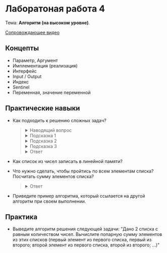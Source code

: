 # Лаборатоная работа 4

Тема: **Алгоритм (на высоком уровне)**.

[Сопровождающее видео](https://www.youtube.com/watch?v=C6plSGSYuyc&list=PL4sUOB8DjVlWUcSaCu0xPcK7rYeRwGpl7&index=4)

## Концепты

- Параметр, Аргумент
- Имплементация (реализация)
- Интерфейс
- Input / Output
- Индекс
- Sentinel
- Переменная, значение переменной

## Практические навыки

- Как подходить к решению сложных задач?
  > <details>
  > <summary>Наводящий вопрос</summary>
  >
  > Например, если дали задание "приготовить комплексный обед", как приступить к его выполнению?
  > </details>
  >
  > <details>
  > <summary>Подсказка 1</summary>
  >
  > "Приготовить комплексный обед" -- сложное задание, состоящее из высокоуровневых подзаданий: 
  > приготовить первое, приготовить второе.
  > </details>
  >
  > <details>
  > <summary>Подсказка 2</summary>
  >
  > Проводим анализ: что нужно для первого, что для второго. 
  > Выбираем что именно будем говорить. Выявляем необходимые ингредиенты, посуду.
  > </details>
  >
  > <details>
  > <summary>Подсказка 3</summary>
  >
  > Подготавливаем ингредиенты и посуду. Готовим блюда по шагам, описанным в рецепте.
  > </details>
  >
  > <details>
  > <summary>Ответ</summary>
  >
  > Производим анализ комплексной задачи.
  > Разбиваем ее на крупные, высокоуровневые подзадачи.
  > Проводим анализ подзадач.
  > Разбиваем их на более мелкие подзадачи.
  > Продолжаем до тех пор, пока не доходим до элементарных задач, которые больше невозможно разбить,
  > или которые уже являются решенными (будь то, находим рецепт со всеми шагами в интернете).
  > </details>

- Как список из чисел записать в линейной памяти?

- Что нужно сделать, чтобы пройтись по всем элементам списка? Посчитать сумму элементов списка?
  > <details>
  > <summary>Ответ</summary>
  >
  > В таком случае всегда нужна переменная (ячейка памяти), которая следит за "текущим" значением.
  > Будь то индекс, текущая сумма, или множество посещенных вершин графа -- всегда будет нужна переменная.
  > </details>

- Приведите пример алгоритма, который ссылается на другой алгоритм при своем выполнении.

## Практика 

- Выведите алгоритм решения следующей задачи: "Дано 2 списка с равным количеством чисел. Вычислите попарную сумму элементов из этих списков (первый элемент из первого списка, первый из второго; второй элемент из первого списка, второй из второго; ...)"


